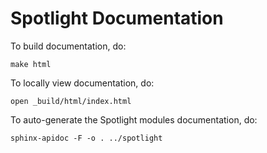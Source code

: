 # Spotlight Documentation

To build documentation, do:
```
make html
```

To locally view documentation, do:
```
open _build/html/index.html 
```

To auto-generate the Spotlight modules documentation, do:
```
sphinx-apidoc -F -o . ../spotlight
```
